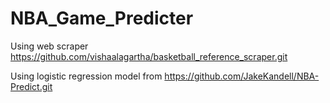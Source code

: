 # NBA_Game_Predicter

Using web scraper https://github.com/vishaalagartha/basketball_reference_scraper.git

Using logistic regression model from https://github.com/JakeKandell/NBA-Predict.git
